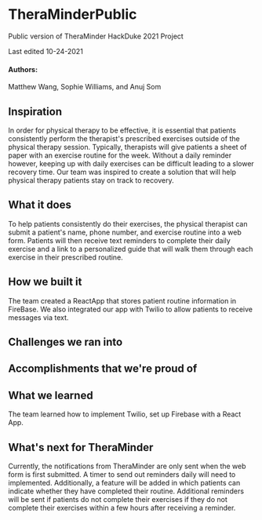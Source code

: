 # TheraMinderPublic
Public version of TheraMinder HackDuke 2021 Project

Last edited 10-24-2021

#### Authors: 

Matthew Wang, Sophie Williams, and Anuj Som

## Inspiration
In order for physical therapy to be effective, it is essential that patients consistently perform the therapist's prescribed exercises outside of the physical therapy session. Typically, therapists will give patients a sheet of paper with an exercise routine for the week. Without a daily reminder however, keeping up with daily exercises can be difficult leading to a slower recovery time. Our team was inspired to create a solution that will help physical therapy patients stay on track to recovery.

## What it does
To help patients consistently do their exercises, the physical therapist can submit a patient's name, phone number, and exercise routine into a web form. Patients will then receive text reminders to complete their daily exercise and a link to a personalized guide that will walk them through each exercise in their prescribed routine.

## How we built it
The team created a ReactApp that stores patient routine information in FireBase. We also integrated our app with Twilio to allow patients to receive messages via text. 

## Challenges we ran into

## Accomplishments that we're proud of

## What we learned

The team learned how to implement Twilio, set up Firebase with a React App. 

## What's next for TheraMinder

Currently, the notifications from TheraMinder are only sent when the web form is first submitted. A timer to send out reminders daily will need to implemented. Additionally, a feature will be added in which patients can indicate whether they have completed their routine. Additional reminders will be sent if patients do not complete their exercises if they do not complete their exercises within a few hours after receiving a reminder. 
